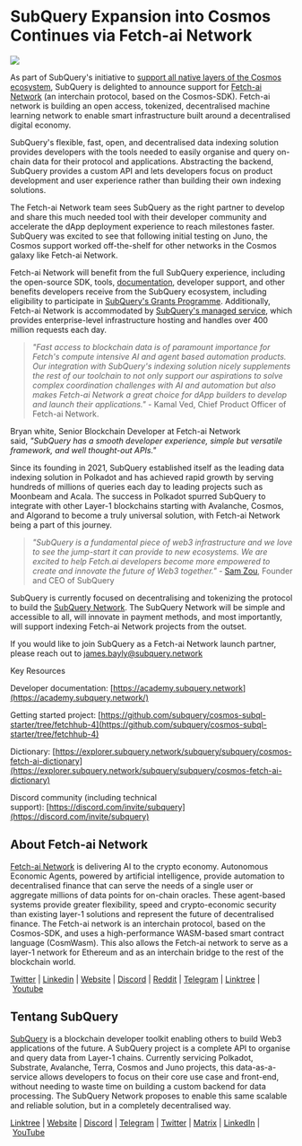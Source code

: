# SubQuery Expansion into Cosmos Continues via Fetch-ai Network

![](https://miro.medium.com/max/1400/0*ODn0oc5qxG2YLo3C)

As part of SubQuery's initiative to [support all native layers of the Cosmos ecosystem](./20220609-juno-cosmos.md), SubQuery is delighted to announce support for [Fetch-ai Network](https://fetch-ai.network/) (an interchain protocol, based on the Cosmos-SDK). Fetch-ai network is building an open access, tokenized, decentralised machine learning network to enable smart infrastructure built around a decentralised digital economy.

SubQuery's flexible, fast, open, and decentralised data indexing solution provides developers with the tools needed to easily organise and query on-chain data for their protocol and applications. Abstracting the backend, SubQuery provides a custom API and lets developers focus on product development and user experience rather than building their own indexing solutions.

The Fetch-ai Network team sees SubQuery as the right partner to develop and share this much needed tool with their developer community and accelerate the dApp deployment experience to reach milestones faster. SubQuery was excited to see that following initial testing on Juno, the Cosmos support worked off-the-shelf for other networks in the Cosmos galaxy like Fetch-ai Network.

Fetch-ai Network will benefit from the full SubQuery experience, including the open-source SDK, tools, [documentation](https://academy.subquery.network/quickstart/quickstart_chains/cosmos.html), developer support, and other benefits developers receive from the SubQuery ecosystem, including eligibility to participate in [SubQuery's Grants Programme](https://subquery.network/grants). Additionally, Fetch-ai Network is accommodated by [SubQuery's managed service](https://managedservice.subquery.networks), which provides enterprise-level infrastructure hosting and handles over 400 million requests each day.

> *"Fast access to blockchain data is of paramount importance for Fetch's compute intensive AI and agent based automation products. Our integration with SubQuery's indexing solution nicely supplements the rest of our toolchain to not only support our aspirations to solve complex coordination challenges with AI and automation but also makes Fetch-ai Network a great choice for dApp builders to develop and launch their applications."* - Kamal Ved, Chief Product Officer of Fetch-ai Network.

Bryan white, Senior Blockchain Developer at Fetch-ai Network said, *"SubQuery has a smooth developer experience, simple but versatile framework, and well thought-out APIs."*

Since its founding in 2021, SubQuery established itself as the leading data indexing solution in Polkadot and has achieved rapid growth by serving hundreds of millions of queries each day to leading projects such as Moonbeam and Acala. The success in Polkadot spurred SubQuery to integrate with other Layer-1 blockchains starting with Avalanche, Cosmos, and Algorand to become a truly universal solution, with Fetch-ai Network being a part of this journey.

> *"SubQuery is a fundamental piece of web3 infrastructure and we love to see the jump-start it can provide to new ecosystems. We are excited to help Fetch.ai developers become more empowered to create and innovate the future of Web3 together."* - [Sam Zou](https://twitter.com/zoujialiu), Founder and CEO of SubQuery

SubQuery is currently focused on decentralising and tokenizing the protocol to build the [SubQuery Network](https://subquery.network/network). The SubQuery Network will be simple and accessible to all, will innovate in payment methods, and most importantly, will support indexing Fetch-ai Network projects from the outset.

If you would like to join SubQuery as a Fetch-ai Network launch partner, please reach out to james.bayly@subquery.network

Key Resources

Developer documentation: [https://academy.subquery.network](https://academy.subquery.network/)

Getting started project: [https://github.com/subquery/cosmos-subql-starter/tree/fetchhub-4](https://github.com/subquery/cosmos-subql-starter/tree/fetchhub-4)

Dictionary: [https://explorer.subquery.network/subquery/subquery/cosmos-fetch-ai-dictionary](https://explorer.subquery.network/subquery/subquery/cosmos-fetch-ai-dictionary)

Discord community (including technical support): [https://discord.com/invite/subquery](https://discord.com/invite/subquery)

## About Fetch-ai Network

[Fetch-ai Network](https://fetch-ai.network/) is delivering AI to the crypto economy. Autonomous Economic Agents, powered by artificial intelligence, provide automation to decentralised finance that can serve the needs of a single user or aggregate millions of data points for on-chain oracles. These agent-based systems provide greater flexibility, speed and crypto-economic security than existing layer-1 solutions and represent the future of decentralised finance. The Fetch-ai network is an interchain protocol, based on the Cosmos-SDK, and uses a high-performance WASM-based smart contract language (CosmWasm). This also allows the Fetch-ai network to serve as a layer-1 network for Ethereum and as an interchain bridge to the rest of the blockchain world.

[Twitter](https://twitter.com/Fetch_ai) | [Linkedin](https://www.linkedin.com/company/fetch-ai-network/) | [Website](https://fetch-ai.network/) | [Discord](https://discord.com/invite/yypdAsRPYm) | [Reddit](https://reddit.com/r/fetchai_community) | [Telegram](https://t.me/fetch_ai) | [Linktree](https://linktr.ee/FetchAi) | [Youtube](https://www.youtube.com/channel/UCrEQK_X2Vm1kCtftlRoodXA/videos?app=desktop)

## Tentang SubQuery

[SubQuery](https://subquery.network/) is a blockchain developer toolkit enabling others to build Web3 applications of the future. A SubQuery project is a complete API to organise and query data from Layer-1 chains. Currently servicing Polkadot, Substrate, Avalanche, Terra, Cosmos and Juno projects, this data-as-a-service allows developers to focus on their core use case and front-end, without needing to waste time on building a custom backend for data processing. The SubQuery Network proposes to enable this same scalable and reliable solution, but in a completely decentralised way.

​​[Linktree](https://linktr.ee/subquerynetwork) | [Website](https://subquery.network/) | [Discord](https://discord.com/invite/78zg8aBSMG) | [Telegram](https://t.me/subquerynetwork) | [Twitter](https://twitter.com/subquerynetwork) | [Matrix](https://matrix.to/#/#subquery:matrix.org) | [LinkedIn](https://www.linkedin.com/company/subquery) | [YouTube](https://www.youtube.com/channel/UCi1a6NUUjegcLHDFLr7CqLw)

